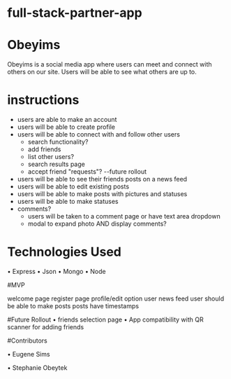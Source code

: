 # full-stack-partner-app

# Obeyims

Obeyims is a social media app where users can meet and connect 
with others on our site. Users will be able to see what others
are up to.

# instructions

* users are able to make an account 
* users will be able to create profile	
* users will be able to connect with and follow other users 
	* search functionality?
	* add friends
	* list other users?
	* search results page
	* accept friend "requests"? --future rollout
* users will be able to see their friends posts on a news feed 
* users will be able to edit existing posts
* users will be able to make posts with pictures and statuses
* users will be able to make statuses
* comments?
	* users will be taken to a comment page or have text area dropdown
	* modal to expand photo AND display comments?
	


# Technologies Used

• Express
• Json
• Mongo
• Node

#MVP

welcome page
register page
profile/edit option
user news feed
user should be able to make posts
posts have timestamps

#Future Rollout
• friends selection page
• App compatibility with QR scanner for adding friends


#Contributors

• Eugene Sims

• Stephanie Obeytek